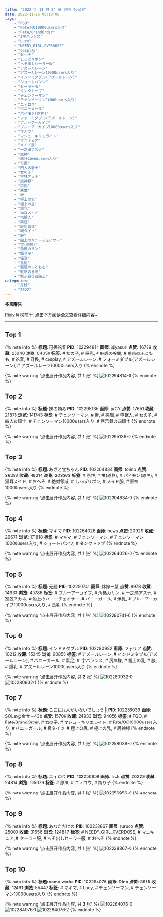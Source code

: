 ```yaml
---
title: "2022 年 11 月 24 日 月榜 Top10"
date: 2022-11-26 06:18:08
tags:
    - "FGO"
    - "Fate/GO10000users入り"
    - "Fate/GrandOrder"
    - "I字バランス"
    - "Lucy"
    - "NEEDY_GIRL_OVERDOSE"
    - "cosplay"
    - "おへそ"
    - "しっぽリボン"
    - "へそ出しセーラー服"
    - "アズールレーン"
    - "アズールレーン10000users入り"
    - "インドミタブル(アズールレーン)"
    - "ショートパンツ"
    - "セーラー服"
    - "タンクトップ"
    - "チェンソーマン"
    - "チェンソーマン10000users入り"
    - "ニィロウ"
    - "バニーガール"
    - "パイモン(原神)"
    - "フォーミダブル(アズールレーン)"
    - "ブルーアーカイブ"
    - "ブルーアーカイブ10000users入り"
    - "マキマ"
    - "マシュ・キリエライト"
    - "マニキュア"
    - "メイド服"
    - "一之瀬アスナ"
    - "原神"
    - "原神10000users入り"
    - "可畏"
    - "四人の騎士"
    - "女の子"
    - "室笠アカネ"
    - "尻神様"
    - "巨乳"
    - "悪魔"
    - "新"
    - "極上の乳"
    - "極上の尻"
    - "爆乳"
    - "猫耳メイド"
    - "电锯人"
    - "素足"
    - "絶対領域"
    - "網タイツ"
    - "腋"
    - "船上のバニーチェイサー"
    - "蛍(原神)"
    - "角楯カリン"
    - "踊り子"
    - "铭音"
    - "長乳"
    - "魅惑のふともも"
    - "魅惑の谷間"
    - "黙示録の四騎士"
categories:
    - "月榜"
    - "2022"
---
```


<i class="fa fa-triangle-exclamation"></i>**多图警告**<i class="fa fa-triangle-exclamation"></i>

[Pixiv](https://www.pixiv.net/) 月榜前十, 点击下方阅读全文查看详细内容~

<!-- more -->

---

## Top 1

{% note info %}
**标题**: 可畏铭音
**PID**: 102294814 **画师**: 岸yasuri
**点赞**: 16739 **收藏**: 25940 **浏览**: 84656
**标签**: # 女の子, # 巨乳, # 魅惑の谷間, # 魅惑のふともも, # 铭音, # 可畏, # cosplay, # アズールレーン, # フォーミダブル(アズールレーン), # アズールレーン10000users入り
{% endnote %}

{% note warning '点击展开作品内容, 共 **1** 张' %}
![102294814-0](https://i.pixiv.re/img-original/img/2022/10/28/17/44/20/102294814_p0.png)
{% endnote %}

## Top 2

{% note info %}
**标题**: 妹の頼み
**PID**: 102295136 **画师**: 河CY
**点赞**: 17651 **收藏**: 21878 **浏览**: 141743
**标签**: # チェンソーマン, # 新, # 悪魔, # 电锯人, # 女の子, # 四人の騎士, # チェンソーマン10000users入り, # 黙示録の四騎士
{% endnote %}

{% note warning '点击展开作品内容, 共 **1** 张' %}
![102295136-0](https://i.pixiv.re/img-original/img/2022/10/28/17/59/33/102295136_p0.jpg)
{% endnote %}

## Top 3

{% note info %}
**标题**: あざと蛍ちゃん
**PID**: 102304834 **画师**: torino
**点赞**: 36286 **收藏**: 49214 **浏览**: 208363
**标签**: # 原神, # 蛍(原神), # パイモン(原神), # 猫耳メイド, # おへそ, # 絶対領域, # しっぽリボン, # メイド服, # 原神10000users入り
{% endnote %}

{% note warning '点击展开作品内容, 共 **1** 张' %}
![102304834-0](https://i.pixiv.re/img-original/img/2022/10/29/00/00/07/102304834_p0.jpg)
{% endnote %}

## Top 4

{% note info %}
**标题**: マキマ
**PID**: 102264026 **画师**: hews
**点赞**: 20929 **收藏**: 29674 **浏览**: 171818
**标签**: # マキマ, # チェンソーマン, # チェンソーマン10000users入り, # ショートパンツ, # タンクトップ
{% endnote %}

{% note warning '点击展开作品内容, 共 **1** 张' %}
![102264026-0](https://i.pixiv.re/img-original/img/2022/10/27/08/21/06/102264026_p0.png)
{% endnote %}

## Top 5

{% note info %}
**标题**: 无题
**PID**: 102290741 **画师**: 休嫁一慧
**点赞**: 8978 **收藏**: 14933 **浏览**: 40786
**标签**: # ブルーアーカイブ, # 角楯カリン, # 一之瀬アスナ, # 室笠アカネ, # 船上のバニーチェイサー, # バニーガール, # 爆乳, # ブルーアーカイブ10000users入り, # 長乳
{% endnote %}

{% note warning '点击展开作品内容, 共 **1** 张' %}
![102290741-0](https://i.pixiv.re/img-original/img/2022/10/28/13/04/52/102290741_p0.png)
{% endnote %}

## Top 6

{% note info %}
**标题**: インドミタブル
**PID**: 102280932 **画师**: フォリア
**点赞**: 10212 **收藏**: 15045 **浏览**: 60856
**标签**: # アズールレーン, # インドミタブル(アズールレーン), # バニーガール, # 素足, # I字バランス, # 尻神様, # 極上の乳, # 腋, # 爆乳, # アズールレーン10000users入り
{% endnote %}

{% note warning '点击展开作品内容, 共 **2** 张' %}
![102280932-0](https://i.pixiv.re/img-original/img/2022/10/28/00/00/22/102280932_p0.jpg)
![102280932-1](https://i.pixiv.re/img-original/img/2022/10/28/00/00/22/102280932_p1.jpg)
{% endnote %}

## Top 7

{% note info %}
**标题**: ここには人がいないでしょう🐰
**PID**: 102258039 **画师**: SOLar@金サ－43b
**点赞**: 15706 **收藏**: 24933 **浏览**: 94056
**标签**: # FGO, # Fate/GrandOrder, # 女の子, # マシュ・キリエライト, # Fate/GO10000users入り, # バニーガール, # 網タイツ, # 極上の尻, # 極上の乳, # 尻神様
{% endnote %}

{% note warning '点击展开作品内容, 共 **1** 张' %}
![102258039-0](https://i.pixiv.re/img-original/img/2022/10/27/00/27/53/102258039_p0.png)
{% endnote %}

## Top 8

{% note info %}
**标题**: ニィロウ
**PID**: 102256956 **画师**: lack
**点赞**: 20229 **收藏**: 24814 **浏览**: 105079
**标签**: # 原神, # ニィロウ, # 踊り子
{% endnote %}

{% note warning '点击展开作品内容, 共 **1** 张' %}
![102256956-0](https://i.pixiv.re/img-original/img/2022/10/27/00/00/06/102256956_p0.png)
{% endnote %}

## Top 9

{% note info %}
**标题**: あなただけの
**PID**: 102238867 **画师**: rurudo
**点赞**: 25000 **收藏**: 31656 **浏览**: 124847
**标签**: # NEEDY_GIRL_OVERDOSE, # マニキュア, # セーラー服, # へそ出しセーラー服, # おへそ
{% endnote %}

{% note warning '点击展开作品内容, 共 **1** 张' %}
![102238867-0](https://i.pixiv.re/img-original/img/2022/10/26/06/42/25/102238867_p0.jpg)
{% endnote %}

## Top 10

{% note info %}
**标题**: some works
**PID**: 102284076 **画师**: DIno
**点赞**: 8855 **收藏**: 12491 **浏览**: 55447
**标签**: # マキマ, # Lucy, # チェンソーマン, # チェンソーマン10000users入り
{% endnote %}

{% note warning '点击展开作品内容, 共 **3** 张' %}
![102284076-0](https://i.pixiv.re/img-original/img/2022/10/28/02/16/15/102284076_p0.jpg)
![102284076-1](https://i.pixiv.re/img-original/img/2022/10/28/02/16/15/102284076_p1.jpg)
![102284076-2](https://i.pixiv.re/img-original/img/2022/10/28/02/16/15/102284076_p2.jpg)
{% endnote %}
